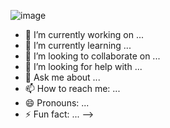 ![image](https://github.com/ShuHaru22/ShuHaru22/assets/151127808/fff70635-1518-4928-9d98-537ac68b2d20)
- 🔭 I’m currently working on ...
- 🌱 I’m currently learning ...
- 👯 I’m looking to collaborate on ...
- 🤔 I’m looking for help with ...
- 💬 Ask me about ...
- 📫 How to reach me: ...
- 😄 Pronouns: ...
- ⚡ Fun fact: ...
-->
